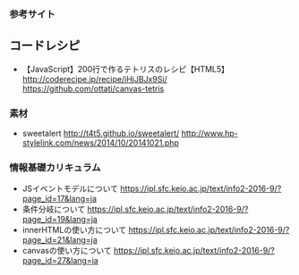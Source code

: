 ### 参考サイト

## コードレシピ
- 【JavaScript】200行で作るテトリスのレシピ【HTML5】
    http://coderecipe.jp/recipe/iHjJBJx9Si/
    https://github.com/ottati/canvas-tetris


### 素材
- sweetalert
    http://t4t5.github.io/sweetalert/
    http://www.hp-stylelink.com/news/2014/10/20141021.php

### 情報基礎カリキュラム

- JSイベントモデルについて
    https://ipl.sfc.keio.ac.jp/text/info2-2016-9/?page_id=17&lang=ja
- 条件分岐について
    https://ipl.sfc.keio.ac.jp/text/info2-2016-9/?page_id=19&lang=ja
- innerHTMLの使い方について
    https://ipl.sfc.keio.ac.jp/text/info2-2016-9/?page_id=21&lang=ja
- canvasの使い方について
    https://ipl.sfc.keio.ac.jp/text/info2-2016-9/?page_id=27&lang=ja
